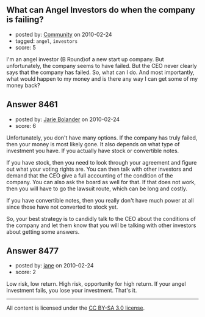 ## What can Angel Investors do when the company is failing?

- posted by: [Community](https://stackexchange.com/users/-1/-1-community) on 2010-02-24
- tagged: `angel`, `investors`
- score: 5

I'm an angel investor (B Round)of a new start up company. But unfortunately, the company seems to have failed. But the CEO never clearly says that the company has failed. So, what can I do. And most importantly, what would happen to my money and is there any way I can get some of my money back?


## Answer 8461

- posted by: [Jarie Bolander](https://stackexchange.com/users/-1/585-jarie-bolander) on 2010-02-24
- score: 6

Unfortunately, you don't have many options. If the company has truly failed, then your money is most likely gone. It also depends on what type of investment you have. If you actually have stock or convertible notes. 

If you have stock, then you need to look through your agreement and figure out what your voting rights are. You can then talk with other investors and demand that the CEO give a full accounting of the condition of the company. You can also ask the board as well for that. If that does not work, then you will have to go the lawsuit route, which can be long and costly.

If you have convertible notes, then you really don't have much power at all since those have not converted to stock yet.

So, your best strategy is to candidly talk to the CEO about the conditions of the company and let them know that you will be talking with other investors about getting some answers.


## Answer 8477

- posted by: [jane](https://stackexchange.com/users/-1/2646-jane) on 2010-02-24
- score: 2

Low risk, low return.  High risk, opportunity for high return. If your angel investment fails, you lose your investment. That's it.



---

All content is licensed under the [CC BY-SA 3.0 license](https://creativecommons.org/licenses/by-sa/3.0/).
